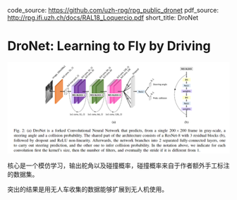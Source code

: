 code_source: https://github.com/uzh-rpg/rpg_public_dronet
pdf_source: http://rpg.ifi.uzh.ch/docs/RAL18_Loquercio.pdf
short_title: DroNet
# DroNet: Learning to Fly by Driving

![结构](./res/DroNet结构.png)

核心是一个模仿学习，输出舵角以及碰撞概率，碰撞概率来自于作者额外手工标注的数据集。

突出的结果是用无人车收集的数据能够扩展到无人机使用。